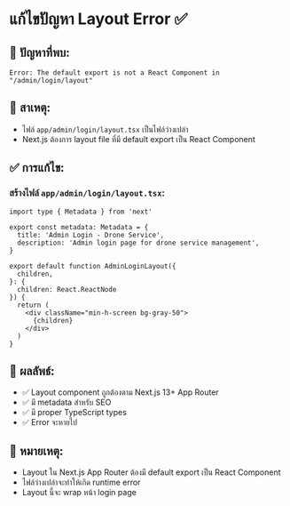 # แก้ไขปัญหา Layout Error ✅

## 🚨 **ปัญหาที่พบ:**
```
Error: The default export is not a React Component in "/admin/login/layout"
```

## 🔧 **สาเหตุ:**
- ไฟล์ `app/admin/login/layout.tsx` เป็นไฟล์ว่างเปล่า
- Next.js ต้องการ layout file ที่มี default export เป็น React Component

## ✅ **การแก้ไข:**

### **สร้างไฟล์ `app/admin/login/layout.tsx`:**
```tsx
import type { Metadata } from 'next'

export const metadata: Metadata = {
  title: 'Admin Login - Drone Service',
  description: 'Admin login page for drone service management',
}

export default function AdminLoginLayout({
  children,
}: {
  children: React.ReactNode
}) {
  return (
    <div className="min-h-screen bg-gray-50">
      {children}
    </div>
  )
}
```

## 🎯 **ผลลัพธ์:**
- ✅ Layout component ถูกต้องตาม Next.js 13+ App Router
- ✅ มี metadata สำหรับ SEO
- ✅ มี proper TypeScript types
- ✅ Error จะหายไป

## 📝 **หมายเหตุ:**
- Layout ใน Next.js App Router ต้องมี default export เป็น React Component
- ไฟล์ว่างเปล่าจะทำให้เกิด runtime error
- Layout นี้จะ wrap หน้า login page
